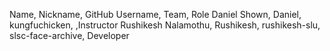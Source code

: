 Name, Nickname, GitHub Username, Team, Role
Daniel Shown, Daniel, kungfuchicken, ,Instructor
Rushikesh Nalamothu, Rushikesh, rushikesh-slu, slsc-face-archive, Developer